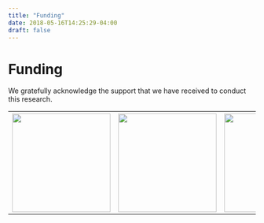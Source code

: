 ```yaml
---
title: "Funding"
date: 2018-05-16T14:25:29-04:00
draft: false
---
```

# Funding
We gratefully acknowledge the support that we have received to conduct this
research.
<table>
<tr>
<thead>
<th width="10px"><img class="middle-img" src="/images/NSF logo.jpg" style="object-fit: cover;width: 200px; max-height: 200px;"/>
</th>
<th  width="10px">
    <img class="middle-img" src="/images/Google logo.png" style="object-fit: cover;width: 200px; max-height: 200px;"/>
</th>
<th width="10px">
    <img class="middle-img" src="/images/engaged.png" style="object-fit: cover;width: 200px; max-height: 200px;"/>
</th>
</thead>
</table>
